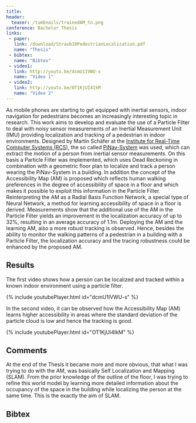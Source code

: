 ```yaml
---
title: 
header:
  teaser: /tumbnails/trainedAM_tn.png
conference: Bachelor Thesis
links: 
 - paper: 
   link: /download/Straub10PedestrianLocalization.pdf
   name: "Thesis"
 - bibtex: 
   name: "Bibtex"
 - video1: 
   link: http://youtu.be/dcmU1IVWU-s
   name: "Video 1"
 - video2: 
   link: http://youtu.be/OT1KjUI4IkM
   name: "Video 2"
---
```


As mobile phones are starting to get equipped with inertial sensors,
indoor navigation for pedestrians becomes an increasingly interesting
topic in research. This work aims to develop and evaluate the use of a
Particle Filter to deal with noisy sensor measurements of an Inertial
Measurement Unit (IMU) providing localization and tracking of a
pedestrian in indoor environments. Designed by Martin Schäfer at the
[Institute for Real-Time Computer Systems
(RCS)](http://www.rcs.ei.tum.de/en/home/), the so called
[PiNav-System](http://www.rcs.ei.tum.de/research/pinav-pedestrian-indoor-navigation/) was used, which can extract the motion of a person from
inertial sensor measurements. On this basis a Particle Filter was
implemented, which uses Dead Reckoning in combination with a geometric
floor plan to localize and track a person wearing the PiNav-System in a
building. In addition the concept of the Accessibility Map (AM) is
proposed which reflects human walking preferences in the degree of
accessibility of space in a floor and which makes it possible to
exploit this information in the Particle Filter. Reinterpreting the AM
as a Radial Basis Function Network, a special type of Neural Network, a
method for learning accessibility of space in a floor is derived.
Measurements show that the additional use of the AM in the Particle
Filter yields an improvement in the localization accuracy of up to 32%,
resulting in an average accuracy of 1.1m. Deploying the AM and the
learning AM, also a more robust tracking is observed. Hence, besides
the ability to monitor the walking patterns of a pedestrian in a
building with a Particle Filter, the localization accuracy and the
tracing robustness could be enhanced by the proposed AM.

## Results

The first video shows how a person can be localized and tracked within
a known indoor environment using a particle filter.

{% include youtubePlayer.html id="dcmU1IVWU-s" %}

In the second video, it can be observed how the Accessibility Map (AM)
learns higher accessibility in areas where the standard deviation of
the particle cloud is low and hence the tracking is good.

{% include youtubePlayer.html id="OT1KjUI4IkM" %}

## Comments

At the end of the Thesis it became more and more obvious, that what I
was trying to do with the AM, was basically Self Localization and
Mapping (SLAM). From the prior knowledge of the outline of the floor, I
was trying to refine this world model by learning more detailed
information about the occupancy of the space in the building while
localizing the person at the same time. This is the exactly the aim of
SLAM.

## Bibtex <a id="bibtex"></a>
```
```

